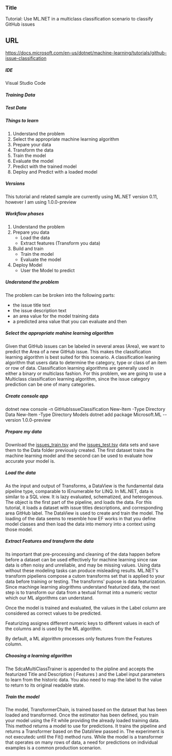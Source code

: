 ### Title
Tutorial: Use ML.NET in a multiclass classification scenario to classify GitHub issues

## URL
https://docs.microsoft.com/en-us/dotnet/machine-learning/tutorials/github-issue-classification

##### IDE
Visual Studio Code

##### Training Data

##### Test Data

##### Things to learn
1. Understand the problem
1. Select the appropriate machine learning algorithm
1. Prepare your data
1. Transform the data
1. Train the model
1. Evaluate the model
1. Predict with the trained model
1. Deploy and Predict with a loaded model

##### Versions
This tutorial and related sample are currently using ML.NET version 0.11, however I am using 1.0.0-preview

##### Workflow phases
1. Understand the problem
1. Prepare you data
    - Load the data
    - Extract features (Transform you data)
1. Build and train
    - Train the model
    - Evaluate the model
1. Deploy Model
    - User the Model to predict

##### Understand the problem
The problem can be broken into the following parts:
- the issue title text
- the issue description text
- an area value for the model training data
- a predicted area value that you can evaluate and then

##### Select the appropriate mahine learning algorithm
Given that GitHub issues can be labeled in several areas (Area), we want to predict the Area of a new GitHub issue. This makes the classification learning algorithm is best suited for this scenario. A classification leaning algorithm that users data to determine the category, type or class of an item or row of data. Classification learning algorithms are generally used in either a binary or multiclass fashion. For this problem, we are going to use a Multiclass classification learning algorithm, since the issue category prediction can be one of many categories.

##### Create console app
dotnet new console -n GitHubIssueClassification
New-Item -Type Directory Data
New-Item -Type Directory Models
dotnet add package Microsoft.ML --version 1.0.0-preview

##### Prepare my data
Download the [issues_train.tsv](https://raw.githubusercontent.com/dotnet/samples/master/machine-learning/tutorials/GitHubIssueClassification/Data/issues_train.tsv) and the [issues_test.tsv](https://raw.githubusercontent.com/dotnet/samples/master/machine-learning/tutorials/GitHubIssueClassification/Data/issues_test.tsv) data sets and save them to the Data folder previously created. The first dataset trains the machine learning model and the second can be used to evaluate how accurate your model is.

##### Load the data
As the input and output of Transforms, a DataView is the fundamental data pipeline type, comparable to IEnumerable for LINQ. In ML.NET, data is similar to a SQL view. It is lazy evaluated, schematized, and heterogenous. The object is the first part of the pipeline, and loads the data. For this tutorial, it loads a dataset with issue titles descriptions, and corresponding area GitHub label. The DataView is used to create and train the model. The loading of the data seems to resemble how EF works in that you define model classes and then load the data into memory into a context using those model.

##### Extract Features and transform the data
Its important that pre-processing and cleaning of the data happen before before a dataset can be used effectively for machine learning since raw data is often noisy and unreliable, and may be missing values. Using data without these modeling tasks can produce misleading results. ML.NET's transform pipeliens compose a cutom transforms set that is applied to your data before training or testing. The transforms' pupose is data featurization. Since machinge learning alogrithms understand featurized data, the next step is to transform our data from a textual format into a numeric vector which our ML algorithms can understand. 

Once the model is trained and evaluated, the values in the Label column are considered as correct values to be predicted. 

Featurizing assignes different numeric keys to different values in each of the columns and is used by the ML algorithm.

By default, a ML algorithm processes only features from the Features column.

##### Choosing a learning algorithm
The SdcaMultiClassTrainer is appended to the pipline and accepts the featurized Title and Description ( Features ) and the Label input parameters to learn from the historic data. You also need to map the label to the value to return to its original readable state.

##### Train the model
The model, TransformerChain<TLastTransformer>, is trained based on the dataset that has been loaded and transformed. Once the estimator has been defined, you train your model using the Fit while providing the already loaded training data. This method returns a model to use for predictions. It trains the pipeline and returns a Transformer based on the DataView passed in. The experiment is not executedc until the Fit() method runs. While the model is a transformer that operates on many rows of data, a need for predictions on individual examples is a common production scenarion.